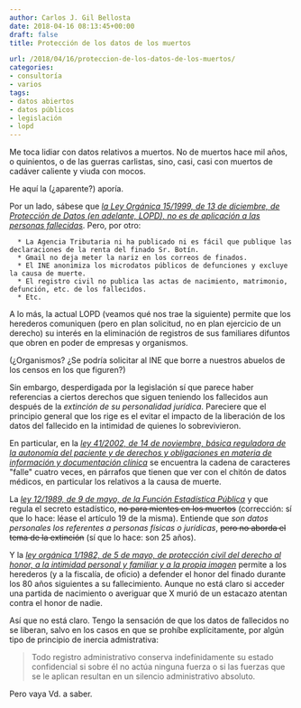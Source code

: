 ```yaml
---
author: Carlos J. Gil Bellosta
date: 2018-04-16 08:13:45+00:00
draft: false
title: Protección de los datos de los muertos

url: /2018/04/16/proteccion-de-los-datos-de-los-muertos/
categories:
- consultoría
- varios
tags:
- datos abiertos
- datos públicos
- legislación
- lopd
---
```


Me toca lidiar con datos relativos a muertos. No de muertos hace mil años, o quinientos, o de las guerras carlistas, sino, casi, casi con muertos de cadáver caliente y viuda con mocos.

He aquí la (¿aparente?) aporía.

Por un lado, sábese que [_la Ley Orgánica 15/1999, de 13 de diciembre, de Protección de Datos (en adelante, LOPD), no es de aplicación a las personas fallecidas_](http://www.ibidem.com/derecho-al-honor-proteccion-datos-personas-fallecidas/). Pero, por otro:



	  * La Agencia Tributaria ni ha publicado ni es fácil que publique las declaraciones de la renta del finado Sr. Botín.
	  * Gmail no deja meter la nariz en los correos de finados.
	  * El INE anonimiza los microdatos públicos de defunciones y excluye la causa de muerte.
	  * El registro civil no publica las actas de nacimiento, matrimonio, defunción, etc. de los fallecidos.
	  * Etc.


A lo más, la actual LOPD (veamos qué nos trae la siguiente) permite que los herederos comuniquen (pero en plan solicitud, no en plan ejercicio de un derecho) su interés en la eliminación de registros de sus familiares difuntos que obren en poder de empresas y organismos.

(¿Organismos? ¿Se podría solicitar al INE que borre a nuestros abuelos de los censos en los que figuren?)

Sin embargo, desperdigada por la legislación sí que parece haber referencias a ciertos derechos que siguen teniendo los fallecidos aun después de la _extinción de su personalidad jurídica_. Pareciere que el principio general que los rige es el evitar el impacto de la liberación de los datos del fallecido en la intimidad de quienes lo sobrevivieron.

En particular, en la [_ley 41/2002, de 14 de noviembre, básica reguladora de la autonomía del paciente y de derechos y obligaciones en materia de información y documentación clínica_](https://www.boe.es/buscar/doc.php?id=BOE-A-2002-22188) se encuentra la cadena de caracteres "falle" cuatro veces, en párrafos que tienen que ver con el chitón de datos médicos, en particular los relativos a la causa de muerte.

La [_ley 12/1989, de 9 de mayo, de la Función Estadística Pública_](https://www.boe.es/buscar/doc.php?id=BOE-A-1989-10767) y que regula el secreto estadístico, <del>no para mientes en los muertos</del> (corrección: sí que lo hace: léase el artículo 19 de la misma). Entiende que _son datos personales los referentes a personas físicas o jurídicas_, <del>pero no aborda el tema de la extinción</del> (sí que lo hace: son 25 años).

Y la [_ley orgánica 1/1982, de 5 de mayo, de protección civil del derecho al honor, a la intimidad personal y familiar y a la propia imagen_](https://www.boe.es/buscar/doc.php?id=BOE-A-1982-11196) permite a los herederos (y a la fiscalía, de oficio) a defender el honor del finado durante los 80 años siguientes a su fallecimiento. Aunque no está claro si acceder una partida de nacimiento o averiguar que X murió de un estacazo atentan contra el honor de nadie.

Así que no está claro. Tengo la sensación de que los datos de fallecidos no se liberan, salvo en los casos en que se prohíbe explícitamente, por algún tipo de principio de inercia admistrativa:



<blockquote>Todo registro administrativo conserva indefinidamente su estado confidencial si sobre él no actúa ninguna fuerza o si las fuerzas que se le aplican resultan en un silencio administrativo absoluto.</blockquote>



Pero vaya Vd. a saber.
